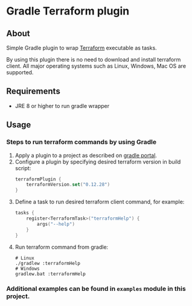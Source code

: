 # Gradle Terraform plugin
## About
Simple Gradle plugin to wrap [Terraform](https://www.terraform.io/) executable as tasks. 

By using this plugin there is no need to download and install terraform client.
All major operating systems such as Linux, Windows, Mac OS are supported.

## Requirements
* JRE 8 or higher to run gradle wrapper

## Usage
### Steps to run terraform commands by using Gradle
1. Apply a plugin to a project as described on [gradle portal](https://plugins.gradle.org/plugin/com.pswidersk.terraform-plugin).
2. Configure a plugin by specifying desired terraform version in build script:
    ```kotlin
    terraformPlugin {
        terraformVersion.set("0.12.28")
    }
    ```
3. Define a task to run desired terraform client command, for example:
    ```kotlin
    tasks {
        register<TerraformTask>("terraformHelp") {
            args("--help")
        }
    }
    ```
4. Run terraform command from gradle:
    ```shell script
    # Linux
    ./gradlew :terraformHelp
    # Windows
    gradlew.bat :terraformHelp
    ```

### Additional examples can be found in `examples` module in this project. 
